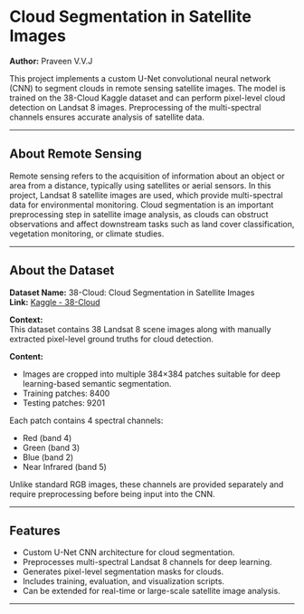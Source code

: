 # Cloud Segmentation in Satellite Images

**Author:** Praveen V.V.J  

This project implements a custom U-Net convolutional neural network (CNN) to segment clouds in remote sensing satellite images. The model is trained on the 38-Cloud Kaggle dataset and can perform pixel-level cloud detection on Landsat 8 images. Preprocessing of the multi-spectral channels ensures accurate analysis of satellite data.

---

## About Remote Sensing

Remote sensing refers to the acquisition of information about an object or area from a distance, typically using satellites or aerial sensors. In this project, Landsat 8 satellite images are used, which provide multi-spectral data for environmental monitoring. Cloud segmentation is an important preprocessing step in satellite image analysis, as clouds can obstruct observations and affect downstream tasks such as land cover classification, vegetation monitoring, or climate studies.

---

## About the Dataset

**Dataset Name:** 38-Cloud: Cloud Segmentation in Satellite Images  
**Link:** [Kaggle - 38-Cloud](https://www.kaggle.com/datasets/sorour/38cloud-cloud-segmentation-in-satellite-images)

**Context:**  
This dataset contains 38 Landsat 8 scene images along with manually extracted pixel-level ground truths for cloud detection.

**Content:**  
- Images are cropped into multiple 384×384 patches suitable for deep learning-based semantic segmentation.  
- Training patches: 8400  
- Testing patches: 9201  

Each patch contains 4 spectral channels:  
- Red (band 4)  
- Green (band 3)  
- Blue (band 2)  
- Near Infrared (band 5)  

Unlike standard RGB images, these channels are provided separately and require preprocessing before being input into the CNN.

---


## Features

- Custom U-Net CNN architecture for cloud segmentation.
- Preprocesses multi-spectral Landsat 8 channels for deep learning.
- Generates pixel-level segmentation masks for clouds.
- Includes training, evaluation, and visualization scripts.
- Can be extended for real-time or large-scale satellite image analysis.

---

